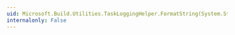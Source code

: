 ```yaml
---
uid: Microsoft.Build.Utilities.TaskLoggingHelper.FormatString(System.String,System.Object[])
internalonly: False
---
```

